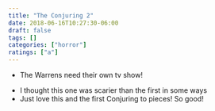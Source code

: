 ```yaml
---
title: "The Conjuring 2"
date: 2018-06-16T10:27:30-06:00
draft: false
tags: []
categories: ["horror"]
ratings: ["a"]
---
```


* The Warrens need their own tv show!
<!--more-->
* I thought this one was scarier than the first in some ways
* Just love this and the first Conjuring to pieces! So good!
